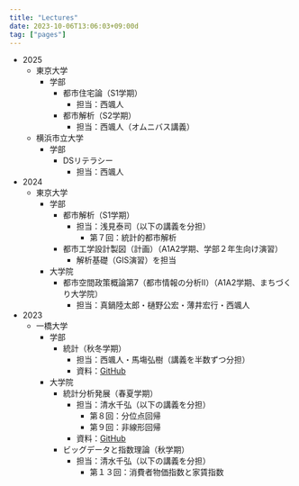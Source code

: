 ```yaml
---
title: "Lectures"
date: 2023-10-06T13:06:03+09:00d
tag: ["pages"]
---
```


- 2025
  - 東京大学
    - 学部
      - 都市住宅論（S1学期）
        - 担当：西颯人
      - 都市解析（S2学期）
        - 担当：西颯人（オムニバス講義）
  - 横浜市立大学
    - 学部
      - DSリテラシー
        - 担当：西颯人
- 2024
  - 東京大学
    - 学部
      - 都市解析（S1学期）
        - 担当：浅見泰司（以下の講義を分担）
          - 第７回：統計的都市解析
      - 都市工学設計製図（計画）（A1A2学期、学部２年生向け演習）
        - 解析基礎（GIS演習）を担当
    - 大学院
      - 都市空間政策概論第7（都市情報の分析II）（A1A2学期、まちづくり大学院）
        - 担当：真鍋陸太郎・樋野公宏・薄井宏行・西颯人
- 2023
  - 一橋大学
    - 学部
      - 統計（秋冬学期）
        - 担当：西颯人・馬塲弘樹（講義を半数ずつ分担）
        - 資料：[GitHub](https://github.com/hayato-n/Hit2023F_Stats)
    - 大学院
      - 統計分析発展（春夏学期）
        - 担当：清水千弘（以下の講義を分担）
          - 第８回：分位点回帰
          - 第９回：非線形回帰
        - 資料：[GitHub](https://github.com/hayato-n/Hit2023S_ASA)
      - ビッグデータと指数理論（秋学期）
        - 担当：清水千弘（以下の講義を分担）
          - 第１３回：消費者物価指数と家賃指数
